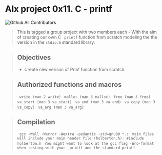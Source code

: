 # Alx project 0x11. C - printf
![Github All Contributors](https://img.shields.io/badge/all%20contributors-2-brightgreen)
> This is tagged a group project with two members each - With the aim of creating our own C ``` printf``` function from scratch modeling the the version in the ```stdio.h``` standard library.

> ## Objectives
> - Create new verison of Prinf function from scratch.

> ## Authorized functions and macros
>
> ``` write (man 2 write)```
> ``` malloc (man 3 malloc)```
> ``` free (man 3 free)```
> ``` va_start (man 3 va_start)```
> ``` va_end (man 3 va_end)```
> ``` va_copy (man 3 va_copy)```
> ``` va_arg (man 3 va_arg)```

> ## Compilation
> ``` gcc -Wall -Werror -Wextra -pedantic -std=gnu89 *.c```
> ``` main files will include your main header file (holberton.h): #include holberton.h```
> ``` You might want to look at the gcc flag -Wno-format when testing with your _printf and the standard printf```

